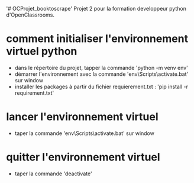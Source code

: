 '# OCProjet_booktoscrape'
Projet 2 pour la formation developpeur python d'OpenClassrooms.

# comment initialiser l'environnement virtuel python
- dans le répertoire du projet, tapper la commande 'python -m venv env'
- démarrer l'environnement avec la commande 'env\Scripts\activate.bat' sur window
- installer les packages à partir du fichier requierement.txt : 'pip install -r requirement.txt'

# lancer l'environnement virtuel 
- taper la commande 'env\Scripts\activate.bat' sur window

# quitter l'environnement virtuel
- taper la commande 'deactivate'

